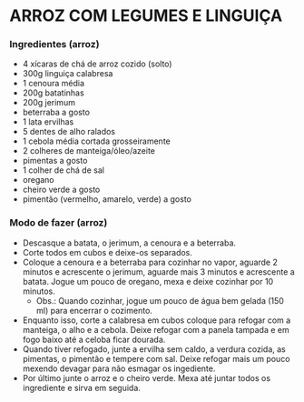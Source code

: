# ARROZ COM LEGUMES E LINGUIÇA

### Ingredientes (arroz)

* 4 xícaras de chá de arroz cozido (solto)
* 300g linguiça calabresa
* 1 cenoura média
* 200g batatinhas
* 200g jerimum
* beterraba a gosto
* 1 lata ervilhas
* 5 dentes de alho ralados
* 1 cebola média cortada grosseiramente
* 2 colheres de manteiga/óleo/azeite
* pimentas a gosto
* 1 colher de chá de sal
* oregano
* cheiro verde a gosto
* pimentão (vermelho, amarelo, verde) a gosto

### Modo de fazer (arroz)

* Descasque a batata, o jerimum, a cenoura e a beterraba.
* Corte todos em cubos e deixe-os separados.
* Coloque a cenoura e a beterraba para cozinhar no vapor, aguarde 2 minutos e acrescente o jerimum, aguarde mais 3 minutos e acrescente a batata. Jogue um pouco de oregano, mexa e deixe cozinhar por 10 minutos.
  * Obs.: Quando cozinhar, jogue um pouco de água bem gelada (150 ml) para encerrar o cozimento.
* Enquanto isso, corte a calabresa em cubos coloque para refogar com a manteiga, o alho e a cebola. Deixe refogar com a panela tampada e em fogo baixo até a celoba ficar dourada.
* Quando tiver refogado, junte a ervilha sem caldo, a verdura cozida, as pimentas, o pimentão e tempere com sal. Deixe refogar mais um pouco mexendo devagar para não esmagar os ingediente.
* Por último junte o arroz e o cheiro verde. Mexa até juntar todos os ingrediente e sirva em seguida.
